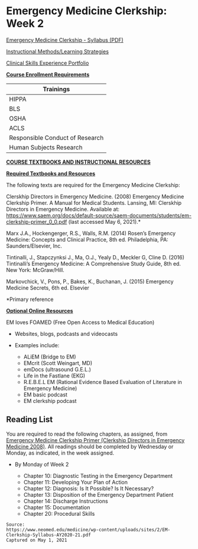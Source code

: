 # Emergency Medicine Clerkship: Week 2

[Emergency Medicine Clerkship - Syllabus (PDF)](/usmle/em/EM-Clerkship-Syllabus-AY2020-21.pdf)

[Instructional Methods/Learning Strategies](/usmle/em/learning-strategies.html)

[Clinical Skills Experience Portfolio](/usmle/em/csep.html)

**<u>Course Enrollment Requirements</u>**

| Trainings |
|---|
| HIPPA |
| BLS |
| OSHA |
| ACLS | 
| Responsible Conduct of Research |
| Human Subjects Research |

**<u>COURSE TEXTBOOKS AND INSTRUCTIONAL RESOURCES</u>**

**<u>Required Textbooks and Resources</u>**

The following texts are required for the Emergency Medicine Clerkship:

Clerskhip Directors in Emergency Medicine. (2008) Emergency Medicine Clerkship Primer. A Manual for Medical Students. Lansing, MI: Clerskhip Directors in Emergency Medicine. Available at: https://www.saem.org/docs/default-source/saem-documents/students/em-clerkship-primer_0_0.pdf (last accessed May 6, 2021).*

Marx J.A., Hockengerger, R.S., Walls, R.M. (2014) Rosen’s Emergency Medicine: Concepts and Clinical Practice, 8th ed. Philadelphia, PA: Saunders/Elsevier, Inc.

Tintinalli, J., Stapczynksi J., Ma, O.J., Yealy D., Meckler G, Cline D. (2016) Tintinalli’s Emergency Medicine: A Comprehensive Study Guide, 8th ed. New York: McGraw/Hill.

Markovchick, V., Pons, P., Bakes, K., Buchanan, J. (2015) Emergency Medicine Secrets, 6th ed. Elsevier

\*Primary reference

**<u>Optional Online Resources</u>**

EM loves FOAMED (Free Open Access to Medical Education)

* Websites, blogs, podcasts and videocasts
* Examples include:
  
  * ALiEM (Bridge to EM)
  * EMcrit (Scott Weingart, MD)
  * emDocs (ultrasound G.E.L.)
  * Life in the Fastlane (EKG)
  * R.E.B.E.L EM (Rational Evidence Based Evaluation of Literature in Emergency Medicine)
  * EM basic podcast
  * EM clerkship podcast

## Reading List

You are required to read the following chapters, as assigned, from [Emergency Medicine Clerkship Primer (Clerkship Directors in Emergency Medicine 2008)](https://www.saem.org/docs/default-source/saem-documents/students/em-clerkship-primer_0_0.pdf). All readings should be completed by Wednesday or Monday, as indicated, in the week assigned.

* By Monday of Week 2
  
  * Chapter 10: Diagnostic Testing in the Emergency Department
  * Chapter 11: Developing Your Plan of Action
  * Chapter 12: Diagnosis: Is It Possible? Is It Necessary?
  * Chapter 13: Disposition of the Emergency Department Patient
  * Chapter 14: Discharge Instructions
  * Chapter 15: Documentation
  * Chapter 20: Procedural Skills

```
Source:
https://www.neomed.edu/medicine/wp-content/uploads/sites/2/EM-Clerkship-Syllabus-AY2020-21.pdf
Captured on May 1, 2021
```
